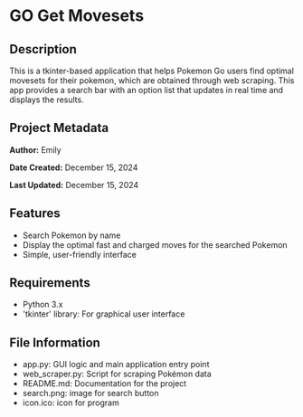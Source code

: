 # GO Get Movesets

## Description
This is a tkinter-based application that helps Pokemon Go users find optimal movesets for their pokemon, which are obtained through web scraping. This app provides a search bar with an option list that updates in real time and displays the results.

## Project Metadata
**Author:** Emily

**Date Created:** December 15, 2024

**Last Updated:** December 15, 2024

## Features
- Search Pokemon by name
- Display the optimal fast and charged moves for the searched Pokemon
- Simple, user-friendly interface

## Requirements
- Python 3.x
- 'tkinter' library: For graphical user interface

## File Information
- app.py: GUI logic and main application entry point
- web_scraper.py: Script for scraping Pokémon data
- README.md: Documentation for the project
- search.png: image for search button
- icon.ico: icon for program
